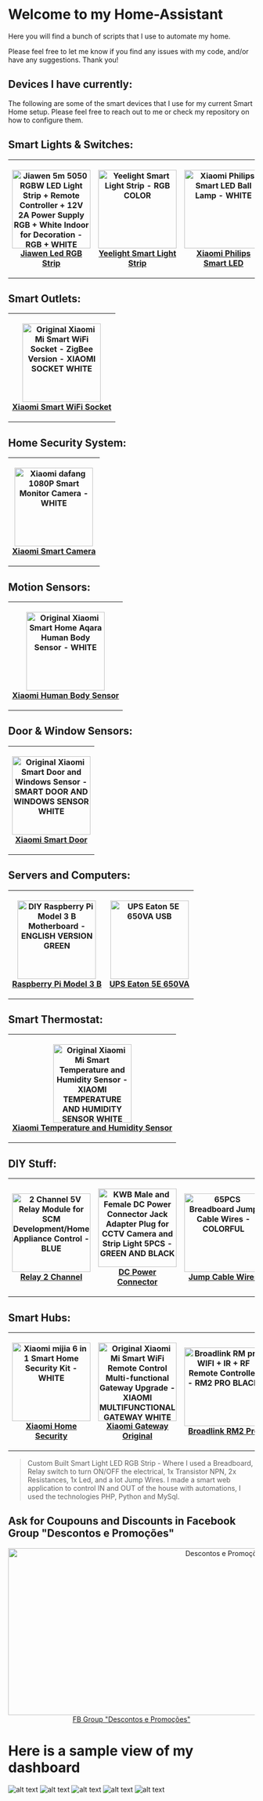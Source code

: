 # Welcome to my Home-Assistant

Here you will find a bunch of scripts that I use to automate my home.

Please feel free to let me know if you find any issues with my code, and/or have any suggestions. Thank you!

## Devices I have currently:

The following are some of the smart devices that I use for my current Smart Home setup. Please feel free to reach out to me or check my repository on how to configure them.

## Smart Lights & Switches:
<table style="width:100%">
  <tr>
    <th>
      <p align="center">
        <img width="160" height="160" align="middle" src="https://gloimg.gbtcdn.com/gb/pdm-product-pic/Electronic/2018/01/19/goods-img/1516322776388016283.jpg" title="Jiawen 5m 5050 RGBW LED Light Strip + Remote Controller + 12V 2A Power Supply RGB + White Indoor for Decoration - RGB + WHITE COLOR">
        <br>
        <a href="https://www.gearbest.com/led-strips/pp_712688.html">Jiawen Led RGB Strip</a>
      </p>
    </th>
    <th>
      <p align="center">
        <img width="160" height="160" align="middle" src="https://gloimg.gbtcdn.com/gb/pdm-product-pic/Electronic/2017/02/14/goods-img/1501701689144264025.jpg" title="Yeelight Smart Light Strip - RGB COLOR">
        <br>
        <a href="https://www.gearbest.com/smart-lighting/pp_424884.html">Yeelight Smart Light Strip</a>
      </p>
    </th>
    <th>
      <p align="center">
        <img width="160" height="160" align="middle" src="https://gloimg.gbtcdn.com/gb/pdm-product-pic/Electronic/2017/06/06/goods-img/1502337681525116071.jpg" title="Xiaomi Philips Smart LED Ball Lamp - WHITE">
        <br>
        <a href="https://www.gearbest.com/smart-lighting/pp_644095.html">Xiaomi Philips Smart LED</a>
      </p>
    </th>
    <th>
      <p align="center">
        <img width="160" height="160" align="middle" src="https://gloimg.gbtcdn.com/gb/pdm-product-pic/Electronic/2017/02/14/goods-img/1501712202614474839.jpg" title="Xiaomi Yeelight AC220V RGBW E27 Smart LED Bulb - SILVER">
        <br>
        <a href="https://www.gearbest.com/smart-lighting/pp_361555.html">Xiaomi Yeelight Smart LED</a>
      </p>
    </th>
  </tr>
</table>

## Smart Outlets:
<table style="width:100%">
  <tr>
    <th>
      <p align="center">
        <img width="160" height="160" align="middle" src="https://gloimg.gbtcdn.com/gb/pdm-product-pic/Electronic/2016/03/29/goods-img/1502232057284474743.jpg" title="Original Xiaomi Mi Smart WiFi Socket - ZigBee Version - XIAOMI SOCKET WHITE">
        <br>
        <a href="https://www.gearbest.com/living-appliances/pp_344666.html">Xiaomi Smart WiFi Socket</a>
      </p>
    </th>
  </tr>
</table>

## Home Security System:
<table style="width:100%">
  <tr>
    <th>
      <p align="center">
        <img width="160" height="160" align="middle" src="https://gloimg.gbtcdn.com/gb/pdm-product-pic/Electronic/2018/01/19/goods-img/1516318035542444341.jpg" title="Xiaomi dafang 1080P Smart Monitor Camera - WHITE">
        <br>
        <a href="https://www.gearbest.com/ip-cameras/pp_693217.html">Xiaomi Smart Camera</a>
      </p>
    </th>
  </tr>
</table>

## Motion Sensors:
<table style="width:100%">
  <tr>
    <th>
      <p align="center">
        <img width="160" height="160" align="middle" src="https://gloimg.gbtcdn.com/gb/pdm-product-pic/Electronic/2017/06/27/goods-img/1500937210814992388.jpg" title="Original Xiaomi Smart Home Aqara Human Body Sensor - WHITE">
        <br>
        <a href="https://www.gearbest.com/alarm-systems/pp_659226.html">Xiaomi Human Body Sensor</a>
      </p>
    </th>
  </tr>
</table>

## Door & Window Sensors:
<table style="width:100%">
  <tr>
    <th>
      <p align="center">
        <img width="160" height="160" align="middle" src="https://gloimg.gbtcdn.com/gb/pdm-product-pic/Electronic/2017/09/12/goods-img/1509395287750769148.jpg" title="Original Xiaomi Smart Door and Windows Sensor - SMART DOOR AND WINDOWS SENSOR WHITE">
        <br>
        <a href="https://www.gearbest.com/smart-light-bulb/pp_257677.html">Xiaomi Smart Door</a>
      </p>
    </th>
  </tr>
</table>

## Servers and Computers:
<table style="width:100%">
  <tr>
    <th>
      <p align="center">
        <img width="160" height="160" align="middle" src="https://gloimg.gbtcdn.com/gb/pdm-product-pic/Electronic/2017/09/16/goods-img/1505671868051662332.JPG" title="DIY Raspberry Pi Model 3 B Motherboard - ENGLISH VERSION GREEN">
        <br>
        <a href="https://www.gearbest.com/raspberry-pi/pp_488334.html">Raspberry Pi Model 3 B</a>
      </p>
    </th>
    <th>
      <p align="center">
        <img width="160" height="160" align="middle" src="https://www.pcdiga.com/media/catalog/product/cache/1/image/2718f121925249d501c6086d4b8f9401/1/6/16735_1.jpg" title="UPS Eaton 5E 650VA USB">
        <br>
        <a href="https://www.pcdiga.com/ups-eaton-5e-650va-usb-5e650iusb">UPS Eaton 5E 650VA</a>
      </p>
    </th>
  </tr>
</table>

## Smart Thermostat:
<table style="width:100%">
  <tr>
    <th>
      <p align="center">
        <img width="160" height="160" align="middle" src="https://gloimg.gbtcdn.com/gb/pdm-product-pic/Electronic/2017/09/16/goods-img/1505671747566178642.jpg" title="Original Xiaomi Mi Smart Temperature and Humidity Sensor - XIAOMI TEMPERATURE AND HUMIDITY SENSOR WHITE">
        <br>
        <a href="https://www.gearbest.com/living-appliances/pp_344665.html">Xiaomi Temperature and Humidity Sensor</a>
      </p>
    </th>
  </tr>
</table>

## DIY Stuff:
<table style="width:100%">
  <tr>
    <th>
      <p align="center">
        <img width="160" height="160" align="middle" src="https://gloimg.gbtcdn.com/gb/pdm-product-pic/Electronic/2017/09/16/goods-img/1505671883011809394.JPG" title="2 Channel 5V Relay Module for SCM Development/Home Appliance Control - BLUE">
        <br>
        <a href="https://www.gearbest.com/power/pp_348958.html">Relay 2 Channel</a>
      </p>
    </th>
    <th>
      <p align="center">
        <img width="160" height="160" align="middle" src="https://gloimg.gbtcdn.com/gb/pdm-provider-img/straight-product-img/20171118/T001439/T0014390058/goods-img/1511123953632210461.jpg" title="KWB Male and Female DC Power Connector Jack Adapter Plug for CCTV Camera and Strip Light 5PCS - GREEN AND BLACK">
        <br>
        <a href="https://www.gearbest.com/led-accessories/pp_1207399.html">DC Power Connector</a>
      </p>
    </th>
    <th>
      <p align="center">
        <img width="160" height="160" align="middle" src="https://gloimg.gbtcdn.com/gb/2015/201508/goods-img/1501275482138111729.jpg" title="65PCS Breadboard Jump Cable Wires - COLORFUL">
        <br>
        <a href="https://www.gearbest.com/diy-parts-components/pp_234612.html">Jump Cable Wires</a>
      </p>
    </th>
    <th>
      <p align="center">
        <img width="160" height="160" align="middle" src="https://gloimg.gbtcdn.com/gb/pdm-product-pic/Electronic/2017/07/24/goods-img/1500869283950293531.jpg" title="2N2222 NPN Switching Triode Transistor for Arduino - BLACK">
        <br>
        <a href="https://www.gearbest.com/other-pc-parts/pp_675946.html">Transistor 2N2222 NPN</a>
      </p>
    </th>
  </tr>
</table>

## Smart Hubs:
<table style="width:100%">
  <tr>
    <th>
      <p align="center">
        <img width="160" height="160" align="middle" src="https://gloimg.gbtcdn.com/gb/pdm-product-pic/Electronic/2017/09/06/goods-img/1504633508233055644.jpg" title="Xiaomi mijia 6 in 1 Smart Home Security Kit - WHITE">
        <br>
        <a href="https://www.gearbest.com/alarm-systems/pp_616359.html">Xiaomi Home Security</a>
      </p>
    </th>
    <th>
      <p align="center">
        <img width="160" height="160" align="middle" src="https://gloimg.gbtcdn.com/gb/pdm-product-pic/Electronic/2016/12/13/goods-img/1502232053764768910.jpeg" title="Original Xiaomi Mi Smart WiFi Remote Control Multi-functional Gateway Upgrade - XIAOMI MULTIFUNCTIONAL GATEWAY WHITE">
        <br>
        <a href="https://www.gearbest.com/living-appliances/pp_344667.html">Xiaomi Gateway Original</a>
      </p>
    </th>
    <th>
      <p align="center">
        <img width="160" height="160" align="middle" src="https://gloimg.gbtcdn.com/gb/pdm-product-pic/Electronic/2017/02/13/goods-img/1501696417717521918.jpg" title="Broadlink RM pro WIFI + IR + RF Remote Controller - RM2 PRO  BLACK">
        <br>
        <a href="https://www.gearbest.com/smart-home-controls/pp_255607.html?wid=21">Broadlink RM2 Pro</a>
      </p>
    </th>
  </tr>
</table>

> Custom Built Smart Light LED RGB Strip - Where I used a Breadboard, Relay switch to turn ON/OFF the electrical, 1x Transistor NPN, 2x Resistances, 1x Led, and a lot Jump Wires. I made a smart web application to control IN and OUT of the house with automations, I used the technologies PHP, Python and MySql.


## Ask for Coupouns and Discounts in Facebook Group "Descontos e Promoções"
<p align="center">
  <a href="https://www.facebook.com/groups/descontosepromocoesgb/">
    <img width="870" height="340" align="middle" src="https://scontent.flis8-1.fna.fbcdn.net/v/t31.0-8/27164747_333777823787976_7738718499708141467_o.jpg?oh=39309c25f0a2fc856f52a4d634b291c7&oe=5B0D00C1" title="Descontos e Promoções">
    <br>
    FB Group "Descontos e Promoções"
  </a>
</p>

# Here is a sample view of my dashboard

![alt text](https://github.com/shudack/Home-Assistant/blob/master/frontend/Frontend%20(1).PNG)
![alt text](https://github.com/shudack/Home-Assistant/blob/master/frontend/Frontend%20(2).PNG)
![alt text](https://github.com/shudack/Home-Assistant/blob/master/frontend/Frontend%20(3).PNG)
![alt text](https://github.com/shudack/Home-Assistant/blob/master/frontend/Frontend%20(4).PNG)
![alt text](https://github.com/shudack/Home-Assistant/blob/master/frontend/Frontend%20(5).PNG)
